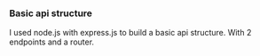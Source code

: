 ### Basic api structure

I used node.js with express.js to build a basic api structure.
With 2 endpoints and a router.
